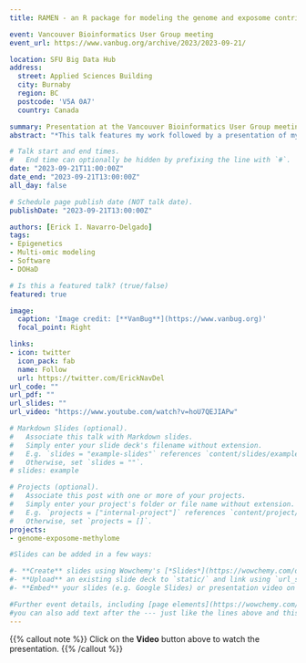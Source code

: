 ```yaml
---
title: RAMEN - an R package for modeling the genome and exposome contribution to DNA methylome variability

event: Vancouver Bioinformatics User Group meeting
event_url: https://www.vanbug.org/archive/2023/2023-09-21/

location: SFU Big Data Hub
address:
  street: Applied Sciences Building
  city: Burnaby
  region: BC
  postcode: 'V5A 0A7'
  country: Canada

summary: Presentation at the Vancouver Bioinformatics User Group meeting in September 2023. Sharing the stage with my supervisor Dr. Keegan Korthauer, who talks about the overall research themes in our lab. 
abstract: "*This talk features my work followed by a presentation of my supervisor Dr. Korthauer, who further details the research that is carried out in our lab.* DNA methylation (DNAme) is an epigenetic mark that can regulate the genome, and its variability has been associated with phenotypic changes. Studies in birth tissues suggest that genetics (G) and environmental (E) factors jointly better explain DNAme variability in most of the newborn epigenome (75-89%). However, limitations of previous works are that the prenatal environment has been represented by a small set of variables (<20). Furthermore, past methodologies can be improved by clustering proximal DNAme sites into regions that exhibit high chances of working as units, taking into account the design of the DNAme microarrays, and implementing embedded variable selection methods. Our current study addresses these gaps and estimates the contribution of G and E to DNAme variability at birth. Using cord blood samples of CHILD, a comprehensively characterized and geographically diverse Canadian cohort (n=712, 92 E variables), we aimed to 1) identify Variable Methylated Regions (VMRs) which consist of two or more highly variable and correlated probes < 1kb apart or of highly variable probes with no nearby measured CpG in the array, and 2) analyze the association of VMR DNAme levels with G across cis SNPs ≤ 1 Mb apart and E across four main dimensions of the prenatal environment (parental psychosocial, maternal health, built environment, and maternal nutrition). Our work highlights the role of G in DNAme and the importance of addressing it in epigenetic association studies jointly with environmental exposures. Furthermore, we developed an R package: Regional Association of Methylation variability with ENvironment and genotype (RAMEN; github.com/ErickNavarroD/RAMEN), which provides the community an easy-to-use pipeline to replicate our methodology in other cohorts and reproduce our findings."

# Talk start and end times.
#   End time can optionally be hidden by prefixing the line with `#`.
date: "2023-09-21T11:00:00Z"
date_end: "2023-09-21T13:00:00Z"
all_day: false

# Schedule page publish date (NOT talk date).
publishDate: "2023-09-21T13:00:00Z"

authors: [Erick I. Navarro-Delgado]
tags: 
- Epigenetics
- Multi-omic modeling
- Software
- DOHaD

# Is this a featured talk? (true/false)
featured: true 

image:
  caption: 'Image credit: [**VanBug**](https://www.vanbug.org)'
  focal_point: Right

links:
- icon: twitter
  icon_pack: fab
  name: Follow
  url: https://twitter.com/ErickNavDel
url_code: ""
url_pdf: ""
url_slides: ""
url_video: "https://www.youtube.com/watch?v=hoU7QEJIAPw"

# Markdown Slides (optional).
#   Associate this talk with Markdown slides.
#   Simply enter your slide deck's filename without extension.
#   E.g. `slides = "example-slides"` references `content/slides/example-slides.md`.
#   Otherwise, set `slides = ""`.
# slides: example

# Projects (optional).
#   Associate this post with one or more of your projects.
#   Simply enter your project's folder or file name without extension.
#   E.g. `projects = ["internal-project"]` references `content/project/deep-learning/index.md`.
#   Otherwise, set `projects = []`.
projects:
- genome-exposome-methylome

#Slides can be added in a few ways:

#- **Create** slides using Wowchemy's [*Slides*](https://wowchemy.com/docs/managing-content/#create-slides) feature and link using #`slides` parameter in the front matter of the talk file
#- **Upload** an existing slide deck to `static/` and link using `url_slides` parameter in the front matter of the talk file
#- **Embed** your slides (e.g. Google Slides) or presentation video on this page using #[shortcodes](https://wowchemy.com/docs/writing-markdown-latex/).

#Further event details, including [page elements](https://wowchemy.com/docs/writing-markdown-latex/) such as image galleries, can be #added to the body of this page.
#you can also add text after the --- just like the lines above and this will be featured in the page. 
---
```


{{% callout note %}}
Click on the **Video** button above to watch the presentation.
{{% /callout %}}

